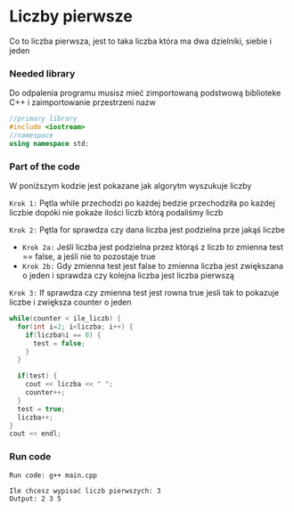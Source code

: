 # Liczby pierwsze
Co to liczba pierwsza, jest to taka liczba która ma dwa dzielniki, siebie i jeden

### Needed library
Do odpalenia programu musisz mieć zimportowaną podstwową biblioteke C++ i zaimportowanie przestrzeni nazw
```c++
//primary library
#include <iostream>
//namespace
using namespace std;
```

### Part of the code

W poniższym kodzie jest pokazane jak algorytm wyszukuje liczby

`Krok 1:` Pętla while przechodzi po każdej bedzie przechodziła po każdej liczbie dopóki nie pokaże ilości liczb którą podaliśmy liczb

`Krok 2:` Pętla for sprawdza czy dana liczba jest podzielna prze jakąś liczbe
* `Krok 2a:` Jeśli liczba jest podzielna przez którąś z liczb to zmienna test == false, a jeśli nie to pozostaje true
* `Krok 2b:` Gdy zmienna test jest false to zmienna liczba jest zwiększana o jeden i sprawdza czy kolejna liczba jest liczba pierwszą

`Krok 3:` If sprawdza czy zmienna test jest rowna true jesli tak to pokazuje liczbe i zwiększa counter o jeden

```c++
while(counter < ile_liczb) {
  for(int i=2; i<liczba; i++) {
    if(liczba%i == 0) {
      test = false;
    }
  }

  if(test) {
    cout << liczba << " ";
    counter++;
  }
  test = true;
  liczba++;
}
cout << endl;
```

### Run code
```terminal
Run code: g++ main.cpp

Ile chcesz wypisać liczb pierwszych: 3
Output: 2 3 5
```
